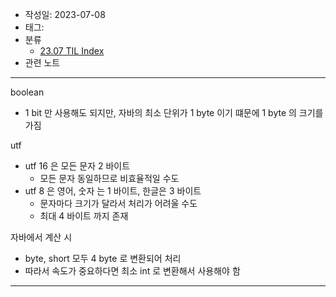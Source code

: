 - 작성일: 2023-07-08
- 태그: 
- 분류
    - [23.07 TIL Index](23.07%20TIL%20Index.md)
- 관련 노트

---

boolean

- 1 bit 만 사용해도 되지만, 자바의 최소 단위가 1 byte 이기 떄문에 1 byte 의 크기를 가짐

utf

- utf 16 은 모든 문자 2 바이트
    - 모든 문자 동일하므로 비효율적일 수도
- utf 8 은 영어, 숫자 는 1 바이트, 한글은 3 바이트
    - 문자마다 크기가 달라서 처리가 어려울 수도
    - 최대 4 바이트 까지 존재

자바에서 계산 시

- byte, short 모두 4 byte 로 변환되어 처리
- 따라서 속도가 중요하다면 최소 int 로 변환해서 사용해야 함

---
